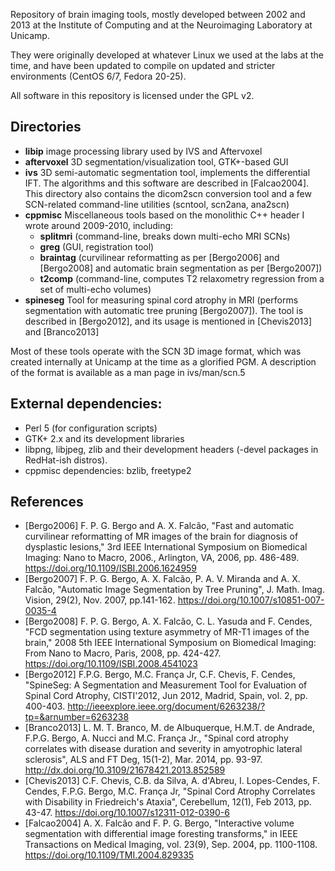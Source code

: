 
Repository of brain imaging tools, mostly developed between 2002 and 2013 at
the Institute of Computing and at the Neuroimaging Laboratory at Unicamp.

They were originally developed at whatever Linux we used at the labs at the time, and
have been updated to compile on updated and stricter environments (CentOS 6/7, Fedora 20-25).

All software in this repository is licensed under the GPL v2.

## Directories

- **libip**
 image processing library used by IVS and Aftervoxel
- **aftervoxel**
 3D segmentation/visualization tool, GTK+-based GUI
- **ivs**
 3D semi-automatic segmentation tool,  implements the differential IFT. The algorithms and this software are described in [Falcao2004]. This directory also contains the dicom2scn conversion tool and a few SCN-related command-line utilities (scntool, scn2ana, ana2scn)
- **cppmisc**
 Miscellaneous tools based on the monolithic C++ header I wrote around 2009-2010, including:
  - **splitmri** (command-line, breaks down multi-echo MRI SCNs)
  - **greg** (GUI, registration tool)
  - **braintag** (curvilinear reformatting as per [Bergo2006] and [Bergo2008] and automatic
   brain segmentation as per [Bergo2007])
  - **t2comp** (command-line, computes T2 relaxometry regression from a set of multi-echo volumes)
- **spineseg**
  Tool for measuring spinal cord atrophy in MRI (performs segmentation with automatic tree pruning [Bergo2007]). The
  tool is described in [Bergo2012], and its usage is mentioned in [Chevis2013] and [Branco2013]

Most of these tools operate with the SCN 3D image format, which was created internally at Unicamp at
the time as a glorified PGM. A description of the format is available as a man page in ivs/man/scn.5

## External dependencies:
- Perl 5 (for configuration scripts)
- GTK+ 2.x and its development libraries
- libpng, libjpeg, zlib and their development headers (-devel packages in RedHat-ish distros).
- cppmisc dependencies: bzlib, freetype2

## References
- [Bergo2006] F. P. G. Bergo and A. X. Falcão, "Fast and automatic curvilinear reformatting of MR images
  of the brain for diagnosis of dysplastic lesions," 3rd IEEE International Symposium on Biomedical
  Imaging: Nano to Macro, 2006., Arlington, VA, 2006, pp. 486-489. https://doi.org/10.1109/ISBI.2006.1624959
- [Bergo2007] F. P. G. Bergo, A. X. Falcão, P. A. V. Miranda and A. X. Falcão, "Automatic Image Segmentation
  by Tree Pruning", J. Math. Imag. Vision, 29(2), Nov. 2007, pp.141-162. https://doi.org/10.1007/s10851-007-0035-4
- [Bergo2008] F. P. G. Bergo, A. X. Falcão, C. L. Yasuda and F. Cendes, "FCD segmentation using texture
  asymmetry of MR-T1 images of the brain," 2008 5th IEEE International Symposium on Biomedical Imaging: From
  Nano to Macro, Paris, 2008, pp. 424-427. https://doi.org/10.1109/ISBI.2008.4541023
- [Bergo2012] F.P.G. Bergo, M.C. França Jr, C.F. Chevis, F. Cendes, "SpineSeg: A Segmentation and Measurement Tool
  for Evaluation of Spinal Cord Atrophy, CISTI'2012,
  Jun 2012, Madrid, Spain, vol. 2, pp. 400-403. http://ieeexplore.ieee.org/document/6263238/?tp=&arnumber=6263238
- [Branco2013] L. M. T. Branco, M. de Albuquerque, H.M.T. de Andrade, F.P.G. Bergo, A. Nucci and M.C. França Jr.,
  "Spinal cord atrophy correlates with disease duration and severity in amyotrophic lateral sclerosis", ALS and FT Deg, 15(1-2), Mar. 2014, pp. 93-97. http://dx.doi.org/10.3109/21678421.2013.852589
- [Chevis2013] C.F. Chevis, C.B. da Silva, A. d'Abreu, I. Lopes-Cendes, F. Cendes, F.P.G. Bergo, M.C. França Jr, "Spinal
  Cord Atrophy Correlates with Disability in Friedreich's Ataxia",  Cerebellum, 12(1), Feb 2013, pp. 43-47. https://doi.org/10.1007/s12311-012-0390-6
- [Falcao2004] A. X. Falcão and F. P. G. Bergo, "Interactive volume segmentation with
  differential image foresting transforms," in IEEE Transactions on Medical Imaging,
  vol. 23(9), Sep. 2004, pp. 1100-1108. https://doi.org/10.1109/TMI.2004.829335

